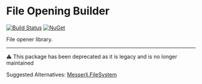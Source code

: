 # File Opening Builder

[![Build Status](https://travis-ci.org/messerli-informatik-ag/file-opening-builder.svg?branch=master)](https://travis-ci.org/messerli-informatik-ag/file-opening-builder)
[![NuGet](https://img.shields.io/nuget/v/Messerli.FileOpeningBuilder.svg)](https://www.nuget.org/packages/Messerli.FileOpeningBuilder/)

File opener library.

---

:warning: This package has been deprecated as it is legacy and is no longer maintained

Suggested Alternatives: [Messerli.FileSystem](https://github.com/messerli-informatik-ag/file-opening-builder)
